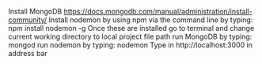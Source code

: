 Install MongoDB https://docs.mongodb.com/manual/administration/install-community/
Install nodemon by using npm via the command line by typing: npm install nodemon -g
Once these are installed go to terminal and change current working directory to local project file path
run MongoDB by typing: mongod
run nodemon by typing: nodemon
Type in http://localhost:3000 in address bar
